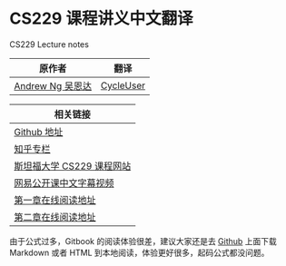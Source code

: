 # CS229 课程讲义中文翻译

CS229 Lecture notes

| 原作者 | 翻译 |
| --- | --- |
| [Andrew Ng  吴恩达](http://www.andrewng.org/) | [CycleUser](https://www.zhihu.com/people/cycleuser/columns) |

| 相关链接 |
| --- |
| [Github 地址](https://github.com/Kivy-CN/Stanford-CS-229-CN) |
| [知乎专栏](https://zhuanlan.zhihu.com/MachineLearn) |
| [斯坦福大学 CS229 课程网站](http://cs229.stanford.edu/) |
| [网易公开课中文字幕视频](http://open.163.com/movie/2008/1/M/C/M6SGF6VB4_M6SGHFBMC.html) |
|[第一章在线阅读地址](http://blog.cycleuser.org/cs229/cs229-notes1.html)|
|[第二章在线阅读地址](http://blog.cycleuser.org/cs229/cs229-notes2.html)|


由于公式过多，Gitbook 的阅读体验很差，建议大家还是去 [Github](https://github.com/Kivy-CN/Stanford-CS-229-CN) 上面下载 Markdown 或者 HTML 到本地阅读，体验更好很多，起码公式都没问题。


